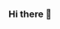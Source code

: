 ### Hi there 👋

<!--
**irfanfanen/irfanfanen** is a ✨ _special_ ✨ repository because its `README.md` (this file) appears on your GitHub profile.

Here are some ideas to get you started:

- 🌱 I’m currently learning Gatsby
-->
